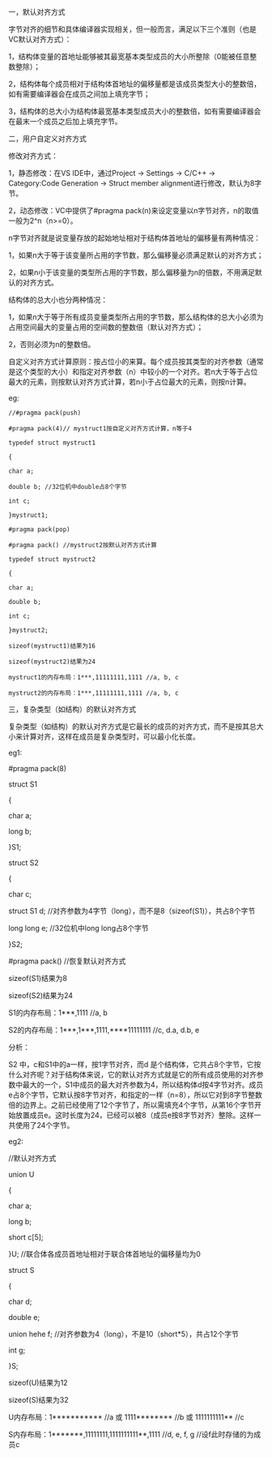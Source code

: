 一，默认对齐方式

字节对齐的细节和具体编译器实现相关，但一般而言，满足以下三个准则（也是VC默认对齐方式）：

1，结构体变量的首地址能够被其最宽基本类型成员的大小所整除（0能被任意整数整除）；

2，结构体每个成员相对于结构体首地址的偏移量都是该成员类型大小的整数倍，如有需要编译器会在成员之间加上填充字节；

3，结构体的总大小为结构体最宽基本类型成员大小的整数倍，如有需要编译器会在最末一个成员之后加上填充字节。


二，用户自定义对齐方式

修改对齐方式：

1，静态修改：在VS IDE中，通过Project -> Settings -> C/C++ -> Category:Code Generation -> Struct member alignment进行修改，默认为8字节。

2，动态修改：VC中提供了#pragma pack(n)来设定变量以n字节对齐，n的取值一般为2^n（n>=0）。


n字节对齐就是说变量存放的起始地址相对于结构体首地址的偏移量有两种情况：

1，如果n大于等于该变量所占用的字节数，那么偏移量必须满足默认的对齐方式；

2，如果n小于该变量的类型所占用的字节数，那么偏移量为n的倍数，不用满足默认的对齐方式。

结构体的总大小也分两种情况：

1，如果n大于等于所有成员变量类型所占用的字节数，那么结构体的总大小必须为占用空间最大的变量占用的空间数的整数倍（默认对齐方式）；

2，否则必须为n的整数倍。


自定义对齐方式计算原则：按占位小的来算。每个成员按其类型的对齐参数（通常是这个类型的大小）和指定对齐参数（n）中较小的一个对齐。若n大于等于占位最大的元素，则按默认对齐方式计算，若n小于占位最大的元素，则按n计算。


eg:

```
//#pragma pack(push)

#pragma pack(4)// mystruct1按自定义对齐方式计算，n等于4

typedef struct mystruct1

{

char a;

double b; //32位机中double占8个字节

int c;

}mystruct1;

#pragma pack(pop)

#pragma pack() //mystruct2按默认对齐方式计算

typedef struct mystruct2

{

char a;

double b;

int c;

}mystruct2;

sizeof(mystruct1)结果为16

sizeof(mystruct2)结果为24

mystruct1的内存布局：1***,11111111,1111 //a, b, c

mystruct2的内存布局：1***,11111111,1111 //a, b, c

```




三，复杂类型（如结构）的默认对齐方式

复杂类型（如结构）的默认对齐方式是它最长的成员的对齐方式，而不是按其总大小来计算对齐，这样在成员是复杂类型时，可以最小化长度。


eg1:

#pragma pack(8)

struct S1

{

char a;

long b;

}S1;

struct S2 

{

char c;

struct S1 d; //对齐参数为4字节（long），而不是8（sizeof(S1)），共占8个字节

long long e; //32位机中long long占8个字节

}S2;

#pragma pack() //恢复默认对齐方式


sizeof(S1)结果为8

sizeof(S2)结果为24


S1的内存布局：1***,1111 //a, b

S2的内存布局：1***,1***,1111,****11111111 //c, d.a, d.b, e


分析：

S2 中，c和S1中的a一样，按1字节对齐，而d 是个结构体，它共占8个字节，它按什么对齐呢？对于结构体来说，它的默认对齐方式就是它的所有成员使用的对齐参数中最大的一个，S1中成员的最大对齐参数为4，所以结构体d按4字节对齐。成员e占8个字节，它默认按8字节对齐，和指定的一样（n=8），所以它对到8字节整数倍的边界上。之前已经使用了12个字节了，所以需填充4个字节，从第16个字节开始放置成员e。这时长度为24，已经可以被8（成员e按8字节对齐）整除。这样一共使用了24个字节。


eg2:

//默认对齐方式

union U

{

char a;

long b;

short c[5]; 

}U; //联合体各成员首地址相对于联合体首地址的偏移量均为0


struct S

{

char d;

double e;

union hehe f; //对齐参数为4（long），不是10（short*5），共占12个字节

int g;

}S;


sizeof(U)结果为12

sizeof(S)结果为32


U内存布局：1*********** //a 或 1111******** //b 或 1111111111** //c

S内存布局：1*******,11111111,1111111111**,1111 //d, e, f, g //设f此时存储的为成员c

